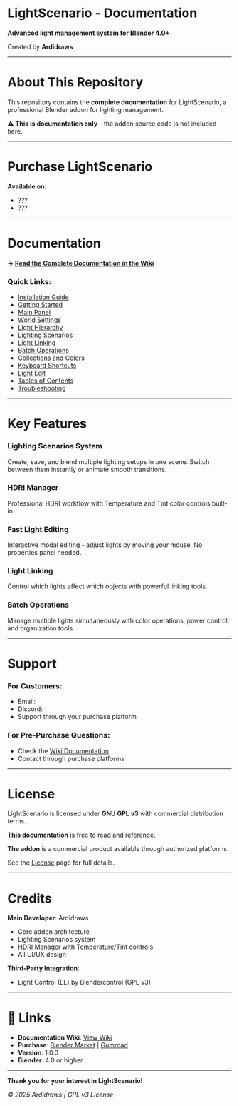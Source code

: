 # LightScenario - Documentation

**Advanced light management system for Blender 4.0+**

Created by **Ardidraws**

---

# About This Repository

This repository contains the **complete documentation** for LightScenario, a professional Blender addon for lighting management.

**⚠️ This is documentation only** - the addon source code is not included here.

---

# Purchase LightScenario

**Available on:**
- ???
- ???

---

# Documentation

**→ [Read the Complete Documentation in the Wiki](../../wiki)**

### Quick Links:
- [Installation Guide](../../wiki/01-Installation)
- [Getting Started](../../wiki/02-Getting-Started)
- [Main Panel](../../wiki/03-Main-Panel)
- [World Settings](../../wiki/04-World-Settings)
- [Light Hierarchy](../../wiki/05-Lights-Hierarchy)
- [Lighting Scenarios](../../wiki/06-Lighting-Scenarios)
- [Light Linking](../../wiki/07-Light-Linking)
- [Batch Operations](../../wiki/08-Batch-Operations)
- [Collections and Colors](../../wiki/09-Collections-and-Colors)
- [Keyboard Shortcuts](../../wiki/10-Keyboard-Shortcuts)
- [Light Edit](../../wiki/11-Light-Edit)
- [Tables of Contents](../../wiki/Table-of-Contents)
- [Troubleshooting](../../wiki/Troubleshooting)

---

# Key Features

### Lighting Scenarios System
Create, save, and blend multiple lighting setups in one scene. Switch between them instantly or animate smooth transitions.

### HDRI Manager
Professional HDRI workflow with Temperature and Tint color controls built-in.

### Fast Light Editing
Interactive modal editing - adjust lights by moving your mouse. No properties panel needed.

### Light Linking
Control which lights affect which objects with powerful linking tools.

### Batch Operations
Manage multiple lights simultaneously with color operations, power control, and organization tools.

---

# Support

### For Customers:
- Email: 
- Discord: 
- Support through your purchase platform

### For Pre-Purchase Questions:
- Check the [Wiki Documentation](../../wiki)
- Contact through purchase platforms

---

# License

LightScenario is licensed under **GNU GPL v3** with commercial distribution terms.

**This documentation** is free to read and reference.

**The addon** is a commercial product available through authorized platforms.

See the [License](../../wiki/License) page for full details.

---

# Credits

**Main Developer**: Ardidraws
- Core addon architecture
- Lighting Scenarios system
- HDRI Manager with Temperature/Tint controls
- All UI/UX design

**Third-Party Integration**:
- Light Control (EL) by Blendercontrol (GPL v3)

---

# 🔗 Links

- **Documentation Wiki**: [View Wiki](../../wiki)
- **Purchase**: [Blender Market](YOUR_LINK) | [Gumroad](YOUR_LINK)
- **Version**: 1.0.0
- **Blender**: 4.0 or higher

---

**Thank you for your interest in LightScenario!**

*© 2025 Ardidraws | GPL v3 License*
